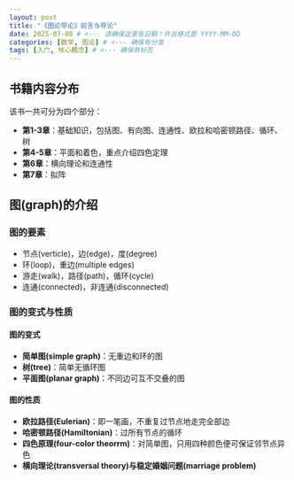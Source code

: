 ```yaml
---
layout: post
title: "《图论导论》前言与导论"
date: 2025-07-08 # <--- 请确保这里有日期！并且格式是 YYYY-MM-DD
categories: [数学, 图论] # <--- 确保有分类
tags: [入门, 核心概念] # <--- 确保有标签
---
```


## 书籍内容分布

该书一共可分为四个部分：

* **第1-3章**：基础知识，包括图、有向图、连通性、欧拉和哈密顿路径、循环、树
* **第4-5章**：平面和着色，重点介绍四色定理
* **第6章**：横向理论和连通性
* **第7章**：拟阵

## 图(graph)的介绍

### 图的要素

* 节点(verticle)，边(edge)，度(degree)
* 环(loop)，重边(multiple edges)
* 游走(walk)，路径(path)，循环(cycle)
* 连通(connected)，非连通(disconnected)

### 图的变式与性质

#### 图的变式

* **简单图(simple graph)**：无重边和环的图
* **树(tree)**：简单无循环图
* **平面图(planar graph)**：不同边可互不交叠的图

#### 图的性质

* **欧拉路径(Eulerian)**：即一笔画，不重复过节点地走完全部边
* **哈密顿路径(Hamiltonian)**：过所有节点的循环
* **四色原理(four-color theorrm)**：对简单图，只用四种颜色便可保证邻节点异色
* **横向理论(transversal theory)**与**稳定婚姻问题(marriage problem)**
